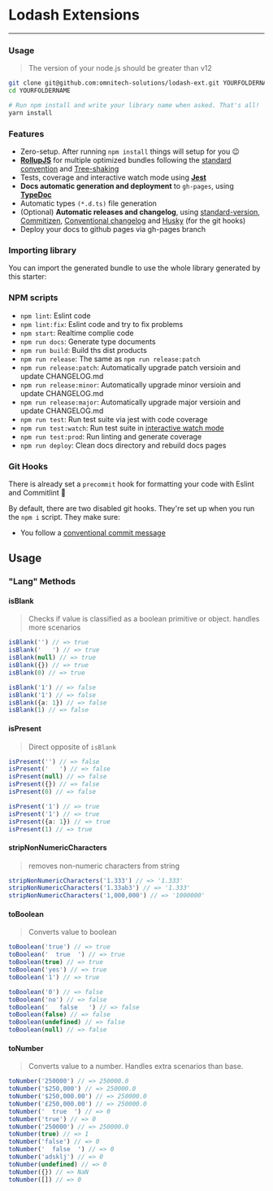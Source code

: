 # Lodash Extensions
---

### Usage

> The version of your node.js should be greater than v12

```bash
git clone git@github.com:omnitech-solutions/lodash-ext.git YOURFOLDERNAME
cd YOURFOLDERNAME

# Run npm install and write your library name when asked. That's all!
yarn install
```

### Features

 - Zero-setup. After running `npm install` things will setup for you :wink:
 - **[RollupJS](https://rollupjs.org/)** for multiple optimized bundles following the [standard convention](http://2ality.com/2017/04/setting-up-multi-platform-packages.html) and [Tree-shaking](https://alexjoverm.github.io/2017/03/06/Tree-shaking-with-Webpack-2-TypeScript-and-Babel/)
 - Tests, coverage and interactive watch mode using **[Jest](http://facebook.github.io/jest/)**
 - **Docs automatic generation and deployment** to `gh-pages`, using **[TypeDoc](http://typedoc.org/)**
 - Automatic types `(*.d.ts)` file generation
 - (Optional) **Automatic releases and changelog**, using [standard-version](https://github.com/conventional-changelog/standard-version#readme), [Commitizen](https://github.com/commitizen/cz-cli), [Conventional changelog](https://github.com/conventional-changelog/conventional-changelog) and [Husky](https://github.com/typicode/husky) (for the git hooks)
 - Deploy your docs to github pages via gh-pages branch

### Importing library

You can import the generated bundle to use the whole library generated by this starter:

### NPM scripts

 - `npm lint`: Eslint code
 - `npm lint:fix`: Eslint code and try to fix problems
 - `npm start`: Realtime complie code
 - `npm run docs`: Generate type documents
 - `npm run build`: Build ths dist products
 - `npm run release`: The same as `npm run release:patch`
 - `npm run release:patch`: Automatically upgrade patch versioin and update CHANGELOG.md
 - `npm run release:minor`: Automatically upgrade minor versioin and update CHANGELOG.md
 - `npm run release:major`: Automatically upgrade major versioin and update CHANGELOG.md
 - `npm run test`: Run test suite via jest with code coverage
 - `npm run test:watch`: Run test suite in [interactive watch mode](http://facebook.github.io/jest/docs/cli.html#watch)
 - `npm run test:prod`: Run linting and generate coverage
 - `npm run deploy`: Clean docs directory and rebuild docs pages

### Git Hooks

There is already set a `precommit` hook for formatting your code with Eslint and Commitlint :nail_care:

By default, there are two disabled git hooks. They're set up when you run the `npm i` script. They make sure:
 - You follow a [conventional commit message](https://github.com/conventional-changelog/conventional-changelog)

## Usage

### "Lang" Methods

#### isBlank

> Checks if value is classified as a boolean primitive or object. handles more scenarios

```ts
isBlank('') // => true
isBlank('   ') // => true
isBlank(null) // => true
isBlank({}) // => true
isBlank(0) // => true

isBlank('1') // => false
isBlank('1') // => false
isBlank({a: 1}) // => false
isBlank(1) // => false
```

#### isPresent

> Direct opposite of `isBlank`

```ts
isPresent('') // => false
isPresent('   ') // => false
isPresent(null) // => false
isPresent({}) // => false
isPresent(0) // => false

isPresent('1') // => true
isPresent('1') // => true
isPresent({a: 1}) // => true
isPresent(1) // => true
```

#### stripNonNumericCharacters

> removes non-numeric characters from string

```ts
stripNonNumericCharacters('1.333') // => '1.333'
stripNonNumericCharacters('1.33ab3') // => '1.333'
stripNonNumericCharacters('1,000,000') // => '1000000'
```

#### toBoolean

> Converts value to boolean

```ts
toBoolean('true') // => true
toBoolean('  true  ') // => true
toBoolean(true) // => true
toBoolean('yes') // => true
toBoolean('1') // => true

toBoolean('0') // => false
toBoolean('no') // => false
toBoolean('   false   ') // => false
toBoolean(false) // => false
toBoolean(undefined) // => false
toBoolean(null) // => false
```

#### toNumber

> Converts value to a number. Handles extra scenarios than base.

```ts
toNumber('250000') // => 250000.0
toNumber('$250,000') // => 250000.0
toNumber('$250,000.00') // => 250000.0
toNumber('£250,000.00') // => 250000.0
toNumber('  true  ') // => 0
toNumber('true') // => 0
toNumber('250000') // => 250000.0
toNumber(true) // => 1
toNumber('false') // => 0
toNumber('  false  ') // => 0
toNumber('adsklj') // => 0
toNumber(undefined) // => 0
toNumber({}) // => NaN
toNumber([]) // => 0
```

